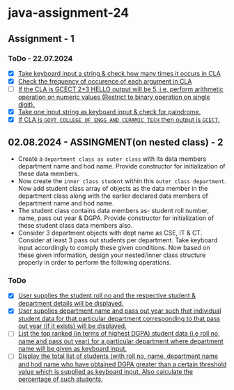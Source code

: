 # java-assignment-24

## Assignment - 1
### ToDo - 22.07.2024

- [x] [Take keyboard input a string & check how many times it occurs in CLA](./22.07.2024/1/Main.java)
- [x] [Check the frequency of occurence of each argument in CLA](./22.07.2024/2/Main.java)
- [ ] [If the CLA is GCECT 2+3 HELLO output will be 5, i.e, perform arithmetic operation on numeric values (Restrict to binary operation on single digit).]()
- [x] [Take one input string as keyboard input & check for paindrome.](./22.07.2024/4/Main.java)
- [x] [If CLA is `GOVT COLLEGE OF ENGG AND CERAMIC TECH` then output is `GCECT`.](./22.07.2024/5/Main.java)

## 02.08.2024 - ASSINGMENT(on nested class) - 2

- Create a `department class as outer class` with its data members department name and hod name. Provide constructor for initialization of these data members.
- Now create the `inner class student` within this `outer class department`. Now add student class array of objects as the data member in the department class along with the earlier declared data members of department name and hod name.
- The student class contains data members as- student roll number, name, pass out year & DGPA. Provide constructor for initialization of these student class data members also.
- Consider 3 department objects with dept name as CSE, IT & CT. Consider at least 3 pass out students per department. Take keyboard input accordingly to comply these given conditions. Now based on these given information, design your nested/inner class structure properly in order to perform the following operations.

### ToDo

- [x] [User supplies the student roll no and the respective student & department details will be displayed.](./02.08.2024/)
- [x] [User supplies department name and pass out year such that individual student data for that particular department corresponding to that pass out year (if it exists) will be displayed.](./02.08.2024/)
- [ ] [List the top ranked (in terms of highest DGPA) student data (i.e roll no, name and pass out year) for a particular department where department name will be given as keyboard input.]()
- [ ] [Display the total list of students (with roll no, name, department name and hod name who have obtained DGPA greater than a certain threshold value which is supplied as keyboard input. Also calculate the percentage of such students.]()
